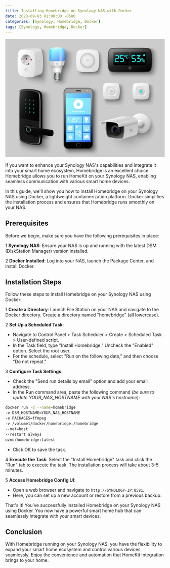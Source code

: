 ```yaml
---
title: Installing Homebridge on Synology NAS with Docker
date: 2023-09-03 01:00:00 -0500
categories: [Synology, Homebridge, Docker]
tags: [Synology, Homebridge, Docker]
---
```


![Installing Homebridge on Synology NAS with Docker](/assets/img/posts/2023/synology_homebridge_config/synology_homebridge_config.jpg)


If you want to enhance your Synology NAS's capabilities and integrate it into your smart home ecosystem, Homebridge is an excellent choice. Homebridge allows you to run HomeKit on your Synology NAS, enabling seamless communication with various smart home devices.

In this guide, we'll show you how to install Homebridge on your Synology NAS using Docker, a lightweight containerization platform. Docker simplifies the installation process and ensures that Homebridge runs smoothly on your NAS.

## Prerequisites

Before we begin, make sure you have the following prerequisites in place:

1 **Synology NAS**: Ensure your NAS is up and running with the latest DSM (DiskStation Manager) version installed.

2 **Docker Installed**: Log into your NAS, launch the Package Center, and install Docker.

## Installation Steps

Follow these steps to install Homebridge on your Synology NAS using Docker:

1 **Create a Directory**: Launch File Station on your NAS and navigate to the Docker directory. Create a directory named "homebridge" (all lowercase).

2 **Set Up a Scheduled Task**:
   - Navigate to Control Panel > Task Scheduler > Create > Scheduled Task > User-defined script.
   - In the Task field, type "Install Homebridge." Uncheck the "Enabled" option. Select the root user.
   - For the schedule, select "Run on the following date," and then choose "Do not repeat."
   
3 **Configure Task Settings**:
   - Check the "Send run details by email" option and add your email address.
   - In the Run command area, paste the following command *(be sure to update YOUR_NAS_HOSTNAME with your NAS's hostname)*:

```bash
docker run -d --name=homebridge
-e DSM_HOSTNAME=YOUR_NAS_HOSTNAME
-e PACKAGES=ffmpeg
-v /volume1/docker/homebridge:/homebridge
--net=host
--restart always
oznu/homebridge:latest
```

   - Click OK to save the task.

4 **Execute the Task**: Select the "Install Homebridge" task and click the "Run" tab to execute the task. The installation process will take about 3-5 minutes.

5 **Access Homebridge Config UI**:
   - Open a web browser and navigate to `http://SYNOLOGY-IP:8581`.
   - Here, you can set up a new account or restore from a previous backup.

That's it! You've successfully installed Homebridge on your Synology NAS using Docker. You now have a powerful smart home hub that can seamlessly integrate with your smart devices.

## Conclusion

With Homebridge running on your Synology NAS, you have the flexibility to expand your smart home ecosystem and control various devices seamlessly. Enjoy the convenience and automation that HomeKit integration brings to your home.

